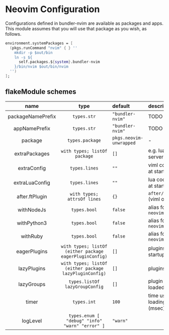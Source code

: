 # Neovim Configuration

Configurations defined in bundler-nvim are available as packages and apps.
This module assumes that you will use that package as you wish, as follows.

```nix
environment.systemPackages = [
  (pkgs.runCommand "nvim" { } ''
    mkdir -p $out/bin
    ln -s ${
      self.packages.${system}.bundler-nvim
    }/bin/nvim $out/bin/nvim
  '')
];
```

## flakeModule schemes

| name | type | default | description |
| :-: | :-: | :- | :- |
| packageNamePrefix | `types.str` | `"bundler-nvim"` | TODO |
| appNamePrefix | `types.str` | `"bundler-nvim"` | TODO |
| package | `types.package` | `pkgs.neovim-unwrapped` | - |
| extraPackages | `with types; listOf package` | `[]` | e.g. lua-language-server |
| extraConfig | `types.lines` | `""` | viml code executed at startup |
| extraLuaConfig | `types.lines` | `""` | lua code executed at startup |
| after.ftPlugin | `with types; attrsOf lines` | `{}` | `after/ftplugin` (viml only) |
| withNodeJs | `types.bool` | `false` | alias for `neovim.withNodeJs` |
| withPython3 | `types.bool` | `false` | alias for `neovim.withPython3` |
| withRuby | `types.bool` | `false` | alias for `neovim.withRuby` |
| eagerPlugins | `with types; listOf (either package eagerPluginConfig)` | `[]` | plugins loaded at startup |
| lazyPlugins | `with types; listOf (either package lazyPluginConfig)` | `[]` | plugins lazy loaded |
| lazyGroups | `types.listOf lazyGroupConfig` | `[]` | plugin groups lazy loaded |
| timer | `types.int` | `100` | time used for loading plugin (msec) |
| logLevel | `types.enum [ "debug" "info" "warn" "error" ]` | `"warn"` |

